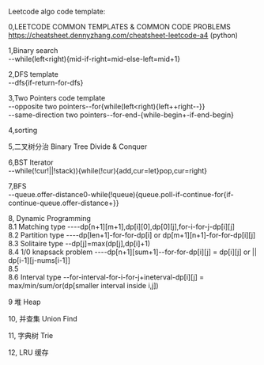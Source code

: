 Leetcode algo code template:

0,LEETCODE COMMON TEMPLATES & COMMON CODE PROBLEMS
https://cheatsheet.dennyzhang.com/cheatsheet-leetcode-a4 (python)

1,Binary search   
--while(left<right){mid-if-right=mid-else-left=mid+1}

2,DFS template                                                                                                            
--dfs{if-return-for-dfs}

3,Two Pointers code template                                           
--opposite two pointers--for{while(left<right){left++right--}}                                  
--same-direction two pointers--for-end-{while-begin+-if-end-begin}
        
4,sorting

5,⼆叉树分治 Binary Tree Divide & Conquer

6,BST Iterator                                                 
--while(!cur!||!stack)){while(!cur){add,cur=let}pop,cur=right}

7,BFS                                                       
--queue.offer-distance0-while(!queue){queue.poll-if-continue-for{if-continue-queue.offer-distance+}}
    
8, Dynamic Programming                                                                            
8.1 Matching type ----dp[n+1][m+1],dp[i][0],dp[0][j],for-i-for-j-dp[i][j]                                                                                
8.2 Partition type  ----dp[len+1]-for-for-dp[i] or dp[m+1][n+1]-for-for-dp[i][j]                                                                                
8.3 Solitaire type --dp[j]=max(dp[j],dp[i]+1)                                                               
8.4 1/0 knapsack problem ----dp[n+1][sum+1]--for-for-dp[i][j] = dp[i][j] or || dp[i-1][j-nums[i-1]]                                             
8.5                                                                                                                                                     
8.6 Interval type --for-interval-for-i-for-j+ineterval-dp[i][j] = max/min/sum/or(dp[smaller interval inside i,j])
                                                                                                            
9 堆 Heap 
                                                                       
10, 并查集 Union Find 
                                                                                                            
11, 字典树 Trie                                      
                                      
12, LRU 缓存
